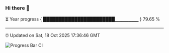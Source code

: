 ### Hi there 👋

⏳ Year progress { ███████████████████████▁▁▁▁▁▁▁ } 79.65 %

---

⏰ Updated on Sat, 18 Oct 2025 17:36:46 GMT

![Progress Bar CI](https://github.com/IshwaranRudhara/GIT-ACTION/workflows/Progress%20Bar%20CI/badge.svg)
